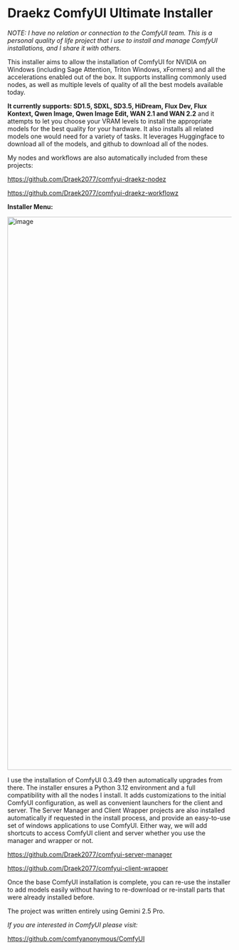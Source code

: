 # Draekz ComfyUI Ultimate Installer

_NOTE: I have no relation or connection to the ComfyUI team. This is a personal quality of life project that i use to install and manage ComfyUI installations, and I share it with others._

This installer aims to allow the installation of ComfyUI for NVIDIA on Windows (including Sage Attention, Triton Windows, xFormers) and all the accelerations enabled out of the box. It supports installing commonly used nodes, as well as multiple levels of quality of all the best models available today.

**It currently supports: SD1.5, SDXL, SD3.5, HiDream, Flux Dev, Flux Kontext, Qwen Image, Qwen Image Edit, WAN 2.1 and WAN 2.2** and it attempts to let you choose your VRAM levels to install the appropriate models for the best quality for your hardware. It also installs all related models one would need for a variety of tasks. It leverages Huggingface to download all of the models, and github to download all of the nodes.

My nodes and workflows are also automatically included from these projects:

https://github.com/Draek2077/comfyui-draekz-nodez

https://github.com/Draek2077/comfyui-draekz-workflowz

**Installer Menu:**

<img width="2368" height="1241" alt="image" src="https://github.com/user-attachments/assets/fd55f8c3-b8ef-458c-9fbb-264baecf52d7" />

I use the installation of ComfyUI 0.3.49 then automatically upgrades from there. The installer ensures a Python 3.12 environment and a full compatibility with all the nodes I install. It adds customizations to the initial ComfyUI configuration, as well as convenient launchers for the client and server. The Server Manager and Client Wrapper projects are also installed automatically if requested in the install process, and provide an easy-to-use set of windows applications to use ComfyUI. Either way, we will add shortcuts to access ComfyUI client and server whether you use the manager and wrapper or not.

https://github.com/Draek2077/comfyui-server-manager

https://github.com/Draek2077/comfyui-client-wrapper

Once the base ComfyUI installation is complete, you can re-use the installer to add models easily without having to re-download or re-install parts that were already installed before.

The project was written entirely using Gemini 2.5 Pro.

_If you are interested in ComfyUI please visit:_

https://github.com/comfyanonymous/ComfyUI
